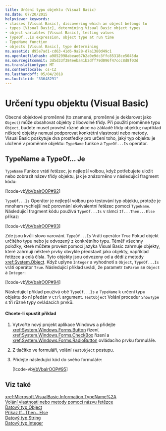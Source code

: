 ```yaml
---
title: Určení typu objektu (Visual Basic)
ms.date: 07/20/2015
helpviewer_keywords:
- classes [Visual Basic], discovering which an object belongs to
- types [Visual Basic], determining Visual Basic object types
- object variables [Visual Basic], testing values
- TypeOf...Is expression, object type at run time
- TypeName function
- objects [Visual Basic], type determining
ms.assetid: d95e7ad1-cd63-41d6-9a28-d7a1380d49c1
ms.openlocfilehash: a9852998abeae67b2a0e9dc3ffc85318ce5045da
ms.sourcegitcommit: 3d5d33f384eeba41b2dff79d096f47ccc8d8f03d
ms.translationtype: MT
ms.contentlocale: cs-CZ
ms.lasthandoff: 05/04/2018
ms.locfileid: "33648291"
---
```

# <a name="determining-object-type-visual-basic"></a>Určení typu objektu (Visual Basic)
Obecné objektové proměnné (to znamená, proměnné je deklarovat jako `Object`) může obsahovat objekty z libovolné třídy. Při použití proměnné typu `Object`, budete muset provést různé akce na základě třídy objektu; například některé objekty nemusí podporovat konkrétní vlastnosti nebo metody. Visual Basic poskytuje dva prostředky pro určení toho, jaký typ objektu je uložené v proměnné objektu: `TypeName` funkce a `TypeOf...Is` operátor.  
  
## <a name="typename-and-typeofis"></a>TypeName a TypeOf... Je  
 `TypeName` Funkce vrátí řetězec, je nejlepší volbou, když potřebujete uložit nebo zobrazit název třídy objektu, jak je znázorněno v následující fragment kódu:  
  
 [!code-vb[VbVbalrOOP#92](../../../../visual-basic/misc/codesnippet/VisualBasic/determining-object-type_1.vb)]  
  
 `TypeOf...Is` Operátor je nejlepší volbou pro testování typ objektu, protože je mnohem rychlejší než porovnání ekvivalentní řetězec pomocí `TypeName`. Následující fragment kódu používá `TypeOf...Is` v rámci `If...Then...Else` příkaz:  
  
 [!code-vb[VbVbalrOOP#93](../../../../visual-basic/misc/codesnippet/VisualBasic/determining-object-type_2.vb)]  
  
 Zde jsou kvůli slovo varování. `TypeOf...Is` Vrátí operátor `True` Pokud objekt určitého typu nebo je odvozený z konkrétního typu. Téměř všechny položky, které můžete provést pomocí jazyka Visual Basic zahrnuje objekty, které zahrnují některé prvky obvykle představit jako objekty, například řetězce a celá čísla. Tyto objekty jsou odvozeny od a dědí z metody <xref:System.Object>. Když uplyne `Integer` a vyhodnotí s `Object`, `TypeOf...Is` vrátí operátor `True`. Následující příklad uvádí, že parametr `InParam` se `Object` a `Integer`:  
  
 [!code-vb[VbVbalrOOP#94](../../../../visual-basic/misc/codesnippet/VisualBasic/determining-object-type_3.vb)]  
  
 Následující příklad používá obě `TypeOf...Is` a `TypeName` k určení typu objektu do ní předán v `Ctrl` argument. `TestObject` Volání procedur `ShowType` s tři různé typy ovládacích prvků.  
  
#### <a name="to-run-the-example"></a>Chcete-li spustit příklad  
  
1.  Vytvořte nový projekt aplikace Windows a přidejte <xref:System.Windows.Forms.Button> řízení, <xref:System.Windows.Forms.CheckBox> řízení a <xref:System.Windows.Forms.RadioButton> ovládacího prvku formuláře.  
  
2.  Z tlačítko ve formuláři, volání `TestObject` postupu.  
  
3.  Přidejte následující kód do svého formuláře:  
  
     [!code-vb[VbVbalrOOP#95](../../../../visual-basic/misc/codesnippet/VisualBasic/determining-object-type_4.vb)]  
  
## <a name="see-also"></a>Viz také  
 <xref:Microsoft.VisualBasic.Information.TypeName%2A>  
 [Volání vlastnosti nebo metody pomocí názvu řetězce](../../../../visual-basic/programming-guide/language-features/early-late-binding/calling-a-property-or-method-using-a-string-name.md)  
 [Datový typ Object](../../../../visual-basic/language-reference/data-types/object-data-type.md)  
 [Příkaz If...Then...Else](../../../../visual-basic/language-reference/statements/if-then-else-statement.md)  
 [Datový typ String](../../../../visual-basic/language-reference/data-types/string-data-type.md)  
 [Datový typ Integer](../../../../visual-basic/language-reference/data-types/integer-data-type.md)

